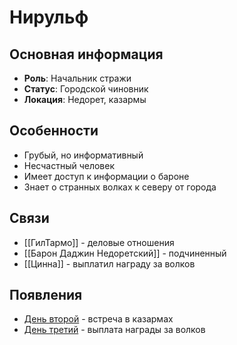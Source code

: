 # Нирульф

## Основная информация
- **Роль**: Начальник стражи
- **Статус**: Городской чиновник
- **Локация**: Недорет, казармы

## Особенности
- Грубый, но информативный
- Несчастный человек
- Имеет доступ к информации о бароне
- Знает о странных волках к северу от города

## Связи
- [[ГилТармо]] - деловые отношения
- [[Барон Даджин Недоретский]] - подчиненный
- [[Цинна]] - выплатил награду за волков

## Появления
- [День второй](obsidian://open?vault=Project%20LUX&file=%D0%9E%D1%82%D1%87%D0%B5%D1%82%D1%8B%2F%D0%94%D0%B5%D0%BD%D1%8C%20%D0%B2%D1%82%D0%BE%D1%80%D0%BE%D0%B9) - встреча в казармах
- [День третий](obsidian://open?vault=Project%20LUX&file=%D0%9E%D1%82%D1%87%D0%B5%D1%82%D1%8B%2F%D0%94%D0%B5%D0%BD%D1%8C%20%D1%82%D1%80%D0%B5%D1%82%D0%B8%D0%B9) - выплата награды за волков 